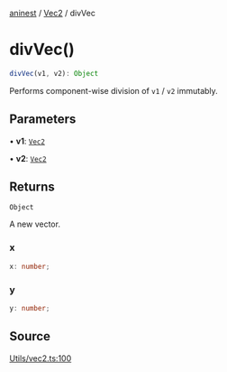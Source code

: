 [aninest](../../index.md) / [Vec2](../index.md) / divVec

# divVec()

```ts
divVec(v1, v2): Object
```

Performs component-wise division of `v1` / `v2` immutably.

## Parameters

• **v1**: [`Vec2`](../type-aliases/Vec2.md)

• **v2**: [`Vec2`](../type-aliases/Vec2.md)

## Returns

`Object`

A new vector.

### x

```ts
x: number;
```

### y

```ts
y: number;
```

## Source

[Utils/vec2.ts:100](https://github.com/plexigraph/aninest/blob/9c9889e/src/Utils/vec2.ts#L100)
